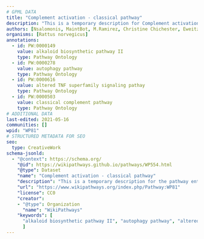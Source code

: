 ```yaml
---
# GPML DATA
title: "Complement activation - classical pathway"
description: "This is a temporary description for Complement activation - classical pathway"
authors: [Nsalomonis, MaintBot, M.Ramirez, Christine Chichester, Eweitz]
organisms: [Rattus norvegicus]
annotations:
  - id: PW:0000149
    value: alkaloid biosynthetic pathway II
    type: Pathway Ontology
  - id: PW:0000278
    value: autophagy pathway
    type: Pathway Ontology
  - id: PW:0000616
    value: altered TNF superfamily signaling pathay
    type: Pathway Ontology
  - id: PW:0000503
    value: classical complement pathway
    type: Pathway Ontology
# ADDITIONAL DATA
last-edited: 2021-05-16
communities: []
wpid: "WP81"
# STRUCTURED METADATA FOR SEO
seo:
  type: CreativeWork
schema-jsonld:
  - "@context": https://schema.org/
    "@id": https://wikipathways.github.io/pathways/WP554.html
    "@type": Dataset
    "name": "Complement activation - classical pathway"
    "description": "This is a temporary description for the pathway entitled: Complement activation - classical pathway"
    "url": "https://www.wikipathways.org/index.php/Pathway:WP81"
    "license": CC0
    "creator":
    - "@type": Organization
      "name": "WikiPathways"
    "keywords": [
      "alkaloid biosynthetic pathway II", "autophagy pathway", "altered TNF superfamily signaling pathay", "classical complement pathway",
      ]
---
```

